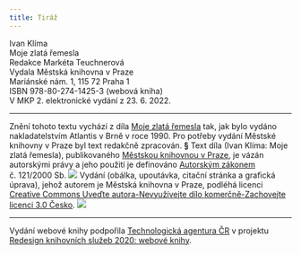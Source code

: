 ```yaml
---
title: Tiráž
---
```


Ivan Klíma    
Moje zlatá řemesla  
Redakce Markéta Teuchnerová  
Vydala Městská knihovna v Praze  
Mariánské nám. 1, 115 72 Praha 1  
ISBN 978-80-274-1425-3 (webová kniha)  
V MKP 2. elektronické vydání z 23. 6. 2022.

***

Znění tohoto textu vychází z díla [Moje zlatá řemesla](https://search.mlp.cz/cz/titul/moje-zlata-remesla/28730/#book-content) tak, jak bylo vydáno nakladatelstvím Atlantis v Brně v roce 1990. Pro potřeby vydání Městské knihovny v Praze byl text redakčně zpracován.
**§**
Text díla (Ivan Klíma: Moje zlatá řemesla), publikovaného [Městskou knihovnou v Praze](https://www.mlp.cz/cz/), je vázán autorskými právy a jeho použití je definováno [Autorským zákonem](https://www.mkcr.cz/predpisy-zakonu-709.html) č. 121/2000 Sb.
![](../Images/image001.jpg)
Vydání (obálka, upoutávka, citační stránka a grafická úprava), jehož autorem je Městská knihovna v Praze, podléhá licenci [Creative Commons Uveďte autora-Nevyužívejte dílo komerčně-Zachovejte licenci 3.0 Česko](https://creativecommons.org/licenses/by-nc-sa/3.0/cz/).
![](../Images/image002.jpg)

***

Vydání webové knihy podpořila [Technologická agentura ČR](https://www.tacr.cz/) v projektu [Redesign knihovních služeb 2020: webové knihy](https://starfos.tacr.cz/cs/project/TL04000391).